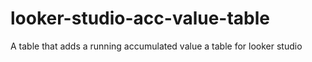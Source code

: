 # looker-studio-acc-value-table
A table that adds a running accumulated value a table for looker studio
